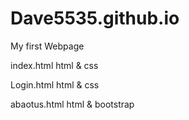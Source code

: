 # Dave5535.github.io
My first Webpage

index.html html & css

Login.html html & css

abaotus.html html & bootstrap
